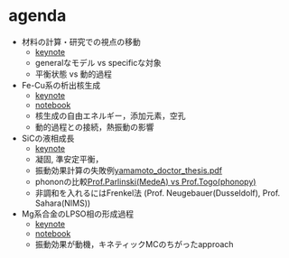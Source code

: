 # agenda


- 材料の計算・研究での視点の移動
   - [keynote](./CAMM2018.key)
   - generalなモデル vs specificな対象
   - 平衡状態 vs 動的過程
- Fe-Cu系の析出核生成
   - [keynote](./Nucleation_CAMM18.key)
   - [notebook](../nucleation_theory/README.ipynb)
   - 核生成の自由エネルギー，添加元素，空孔
   - 動的過程との接続，熱振動の影響
- SiCの液相成長
   - [keynote](MSE_phonon_CAMM18.key)
   - 凝固, 準安定平衡，
   - 振動効果計算の失敗例[yamamoto_doctor_thesis.pdf](../yamamoto_doctor_thesis.pdf)
   - phononの比較[Prof.Parlinski(MedeA) vs Prof.Togo(phonopy)](../sakaki_master_thesis.pdf)
   - 非調和を入れるにはFrenkel法 (Prof. Neugebauer(Dusseldolf), Prof. Sahara(NIMS))
- Mg系合金のLPSO相の形成過程
   - [keynote](./LPSO_CAMM18.key)
   - [notebook](../LPSO/README2016.ipynb)
   - 振動効果が動機，キネティックMCのちがったapproach


